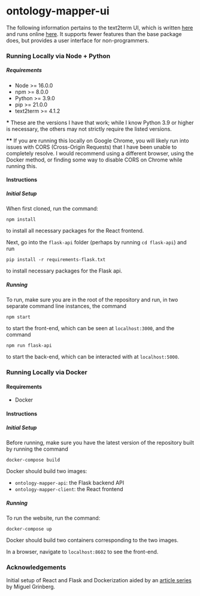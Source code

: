 # ontology-mapper-ui
The following information pertains to the text2term UI, which is written [here](https://github.com/ccb-hms/ontology-mapper-ui) and runs online [here](https://text2term.hms.harvard.edu/). It supports fewer features than the base package does, but provides a user interface for non-programmers.

### Running Locally via Node + Python

##### Requirements

-   Node >= 16.0.0
-   npm >= 8.0.0
-   Python >= 3.9.0
-   pip >= 21.0.0
-   text2term >= 4.1.2

**\*** These are the versions I have that work; while I know Python 3.9 or higher is necessary, the others may not strictly require the listed versions.

**\*\*** If you are running this locally on Google Chrome, you will likely run into issues with CORS (Cross-Origin Requests) that I have been unable to completely resolve. I would recommend using a different browser, using the Docker method, or finding some way to disable CORS on Chrome while running this.

#### Instructions

##### Initial Setup

When first cloned, run the command:


```
npm install
```

to install all necessary packages for the React frontend.

Next, go into the `flask-api` folder (perhaps by running `cd flask-api`) and run

```
pip install -r requirements-flask.txt
```

to install necessary packages for the Flask api.

##### Running

To run, make sure you are in the root of the repository and run, in two separate command line instances, the command

```
npm start
```

to start the front-end, which can be seen at `localhost:3000`, and the command

```
npm run flask-api
```

to start the back-end, which can be interacted with at `localhost:5000`.

### Running Locally via Docker

#### Requirements

-   Docker

#### Instructions

##### Initial Setup

Before running, make sure you have the latest version of the repository built by running the command

```
docker-compose build
```

Docker should build two images:

-   `ontology-mapper-api`: the Flask backend API
-   `ontology-mapper-client`: the React frontend

##### Running

To run the website, run the command:

```
docker-compose up
```

Docker should build two containers corresponding to the two images.

In a browser, navigate to `localhost:8602` to see the front-end.

### Acknowledgements

Initial setup of React and Flask and Dockerization aided by an [article series](https://blog.miguelgrinberg.com/post/how-to-dockerize-a-react-flask-project) by Miguel Grinberg.
